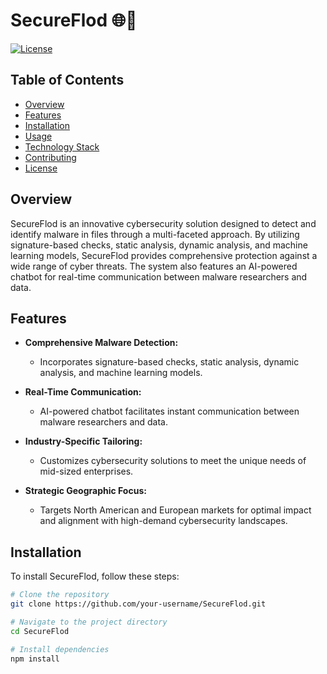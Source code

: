 # SecureFlod 🌐🔐

[![License](https://img.shields.io/badge/license-MIT-blue.svg)](https://opensource.org/licenses/MIT)

## Table of Contents
- [Overview](#overview)
- [Features](#features)
- [Installation](#installation)
- [Usage](#usage)
- [Technology Stack](#technology-stack)
- [Contributing](#contributing)
- [License](#license)

## Overview

SecureFlod is an innovative cybersecurity solution designed to detect and identify malware in files through a multi-faceted approach. By utilizing signature-based checks, static analysis, dynamic analysis, and machine learning models, SecureFlod provides comprehensive protection against a wide range of cyber threats. The system also features an AI-powered chatbot for real-time communication between malware researchers and data.

## Features

- **Comprehensive Malware Detection:**
  - Incorporates signature-based checks, static analysis, dynamic analysis, and machine learning models.

- **Real-Time Communication:**
  - AI-powered chatbot facilitates instant communication between malware researchers and data.

- **Industry-Specific Tailoring:**
  - Customizes cybersecurity solutions to meet the unique needs of mid-sized enterprises.

- **Strategic Geographic Focus:**
  - Targets North American and European markets for optimal impact and alignment with high-demand cybersecurity landscapes.

## Installation

To install SecureFlod, follow these steps:

```bash
# Clone the repository
git clone https://github.com/your-username/SecureFlod.git

# Navigate to the project directory
cd SecureFlod

# Install dependencies
npm install
